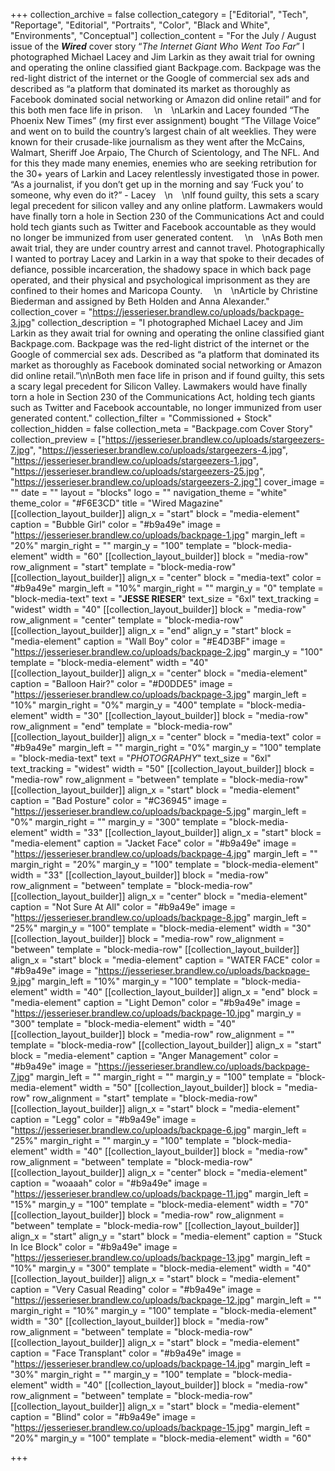 +++
collection_archive = false
collection_category = ["Editorial", "Tech", "Reportage", "Editorial", "Portraits", "Color", "Black and White", "Environments", "Conceptual"]
collection_content = "For the July / August issue of the **_Wired_** cover story “_The Internet Giant Who Went Too Far_” I photographed Michael Lacey and Jim Larkin as they await trial for owning and operating the online classified giant Backpage.com. Backpage was the red-light district of the internet or the Google of commercial sex ads and described as “a platform that dominated its market as thoroughly as Facebook dominated social networking or Amazon did online retail” and for this both men face life in prison. ⁠⠀  \n⁠⠀  \nLarkin and Lacey founded “The Phoenix New Times” (my first ever assignment) bought “The Village Voice” and went on to build the country’s largest chain of alt weeklies. They were known for their crusade-like journalism as they went after the McCains, Walmart, Sheriff Joe Arpaio, The Church of Scientology, and The NFL. And for this they made many enemies, enemies who are seeking retribution for the 30+ years of Larkin and Lacey relentlessly investigated those in power. “As a journalist, if you don’t get up in the morning and say ‘Fuck you’ to someone, why even do it?” - Lacey⁠⠀  \n⁠⠀  \nIf found guilty, this sets a scary legal precedent for silicon valley and any online platform. Lawmakers would have finally torn a hole in Section 230 of the Communications Act and could hold tech giants such as Twitter and Facebook accountable as they would no longer be immunized from user generated content. ⁠⠀  \n⁠⠀  \nAs Both men await trial, they are under country arrest and cannot travel. Photographically I wanted to portray Lacey and Larkin in a way that spoke to their decades of defiance, possible incarceration, the shadowy space in which back page operated, and their physical and psychological imprisonment as they are confined to their homes and Maricopa County. ⁠⠀  \n⁠⠀  \nArticle by Christine Biederman and assigned by Beth Holden and Anna Alexander."
collection_cover = "https://jesserieser.brandlew.co/uploads/backpage-3.jpg"
collection_description = "I photographed Michael Lacey and Jim Larkin as they await trial for owning and operating the online classified giant Backpage.com. Backpage was the red-light district of the internet or the Google of commercial sex ads. Described as “a platform that dominated its market as thoroughly as Facebook dominated social networking or Amazon did online retail.”\n\nBoth men face life in prison and if found guilty, this sets a scary legal precedent for Silicon Valley. Lawmakers would have finally torn a hole in Section 230 of the Communications Act, holding tech giants such as Twitter and Facebook accountable, no longer immunized from user generated content."
collection_filter = "Commissioned + Stock"
collection_hidden = false
collection_meta = "Backpage.com Cover Story"
collection_preview = ["https://jesserieser.brandlew.co/uploads/stargeezers-7.jpg", "https://jesserieser.brandlew.co/uploads/stargeezers-4.jpg", "https://jesserieser.brandlew.co/uploads/stargeezers-1.jpg", "https://jesserieser.brandlew.co/uploads/stargeezers-25.jpg", "https://jesserieser.brandlew.co/uploads/stargeezers-2.jpg"]
cover_image = ""
date = ""
layout = "blocks"
logo = ""
navigation_theme = "white"
theme_color = "#F6E3CD"
title = "Wired Magazine"
[[collection_layout_builder]]
align_x = "start"
block = "media-element"
caption = "Bubble Girl"
color = "#b9a49e"
image = "https://jesserieser.brandlew.co/uploads/backpage-1.jpg"
margin_left = "20%"
margin_right = ""
margin_y = "100"
template = "block-media-element"
width = "60"
[[collection_layout_builder]]
block = "media-row"
row_alignment = "start"
template = "block-media-row"
[[collection_layout_builder]]
align_x = "center"
block = "media-text"
color = "#b9a49e"
margin_left = "10%"
margin_right = ""
margin_y = "0"
template = "block-media-text"
text = "**JESSE RIESER**"
text_size = "6xl"
text_tracking = "widest"
width = "40"
[[collection_layout_builder]]
block = "media-row"
row_alignment = "center"
template = "block-media-row"
[[collection_layout_builder]]
align_x = "end"
align_y = "start"
block = "media-element"
caption = "Wall Boy"
color = "#E4D3BF"
image = "https://jesserieser.brandlew.co/uploads/backpage-2.jpg"
margin_y = "100"
template = "block-media-element"
width = "40"
[[collection_layout_builder]]
align_x = "center"
block = "media-element"
caption = "Balloon Hair?"
color = "#D0DDE5"
image = "https://jesserieser.brandlew.co/uploads/backpage-3.jpg"
margin_left = "10%"
margin_right = "0%"
margin_y = "400"
template = "block-media-element"
width = "30"
[[collection_layout_builder]]
block = "media-row"
row_alignment = "end"
template = "block-media-row"
[[collection_layout_builder]]
align_x = "center"
block = "media-text"
color = "#b9a49e"
margin_left = ""
margin_right = "0%"
margin_y = "100"
template = "block-media-text"
text = "_PHOTOGRAPHY_"
text_size = "6xl"
text_tracking = "widest"
width = "50"
[[collection_layout_builder]]
block = "media-row"
row_alignment = "between"
template = "block-media-row"
[[collection_layout_builder]]
align_x = "start"
block = "media-element"
caption = "Bad Posture"
color = "#C36945"
image = "https://jesserieser.brandlew.co/uploads/backpage-5.jpg"
margin_left = "0%"
margin_right = ""
margin_y = "300"
template = "block-media-element"
width = "33"
[[collection_layout_builder]]
align_x = "start"
block = "media-element"
caption = "Jacket Face"
color = "#b9a49e"
image = "https://jesserieser.brandlew.co/uploads/backpage-4.jpg"
margin_left = ""
margin_right = "20%"
margin_y = "100"
template = "block-media-element"
width = "33"
[[collection_layout_builder]]
block = "media-row"
row_alignment = "between"
template = "block-media-row"
[[collection_layout_builder]]
align_x = "center"
block = "media-element"
caption = "Not Sure At All"
color = "#b9a49e"
image = "https://jesserieser.brandlew.co/uploads/backpage-8.jpg"
margin_left = "25%"
margin_y = "100"
template = "block-media-element"
width = "30"
[[collection_layout_builder]]
block = "media-row"
row_alignment = "between"
template = "block-media-row"
[[collection_layout_builder]]
align_x = "start"
block = "media-element"
caption = "WATER FACE"
color = "#b9a49e"
image = "https://jesserieser.brandlew.co/uploads/backpage-9.jpg"
margin_left = "10%"
margin_y = "100"
template = "block-media-element"
width = "40"
[[collection_layout_builder]]
align_x = "end"
block = "media-element"
caption = "Light Demon"
color = "#b9a49e"
image = "https://jesserieser.brandlew.co/uploads/backpage-10.jpg"
margin_y = "300"
template = "block-media-element"
width = "40"
[[collection_layout_builder]]
block = "media-row"
row_alignment = ""
template = "block-media-row"
[[collection_layout_builder]]
align_x = "start"
block = "media-element"
caption = "Anger Management"
color = "#b9a49e"
image = "https://jesserieser.brandlew.co/uploads/backpage-7.jpg"
margin_left = ""
margin_right = ""
margin_y = "100"
template = "block-media-element"
width = "50"
[[collection_layout_builder]]
block = "media-row"
row_alignment = "start"
template = "block-media-row"
[[collection_layout_builder]]
align_x = "start"
block = "media-element"
caption = "Legg"
color = "#b9a49e"
image = "https://jesserieser.brandlew.co/uploads/backpage-6.jpg"
margin_left = "25%"
margin_right = ""
margin_y = "100"
template = "block-media-element"
width = "40"
[[collection_layout_builder]]
block = "media-row"
row_alignment = "between"
template = "block-media-row"
[[collection_layout_builder]]
align_x = "center"
block = "media-element"
caption = "woaaah"
color = "#b9a49e"
image = "https://jesserieser.brandlew.co/uploads/backpage-11.jpg"
margin_left = "15%"
margin_y = "100"
template = "block-media-element"
width = "70"
[[collection_layout_builder]]
block = "media-row"
row_alignment = "between"
template = "block-media-row"
[[collection_layout_builder]]
align_x = "start"
align_y = "start"
block = "media-element"
caption = "Stuck In Ice Block"
color = "#b9a49e"
image = "https://jesserieser.brandlew.co/uploads/backpage-13.jpg"
margin_left = "10%"
margin_y = "300"
template = "block-media-element"
width = "40"
[[collection_layout_builder]]
align_x = "start"
block = "media-element"
caption = "Very Casual Reading"
color = "#b9a49e"
image = "https://jesserieser.brandlew.co/uploads/backpage-12.jpg"
margin_left = ""
margin_right = "10%"
margin_y = "100"
template = "block-media-element"
width = "30"
[[collection_layout_builder]]
block = "media-row"
row_alignment = "between"
template = "block-media-row"
[[collection_layout_builder]]
align_x = "start"
block = "media-element"
caption = "Face Transplant"
color = "#b9a49e"
image = "https://jesserieser.brandlew.co/uploads/backpage-14.jpg"
margin_left = "30%"
margin_right = ""
margin_y = "100"
template = "block-media-element"
width = "40"
[[collection_layout_builder]]
block = "media-row"
row_alignment = "between"
template = "block-media-row"
[[collection_layout_builder]]
align_x = "start"
block = "media-element"
caption = "Blind"
color = "#b9a49e"
image = "https://jesserieser.brandlew.co/uploads/backpage-15.jpg"
margin_left = "20%"
margin_y = "100"
template = "block-media-element"
width = "60"

+++
